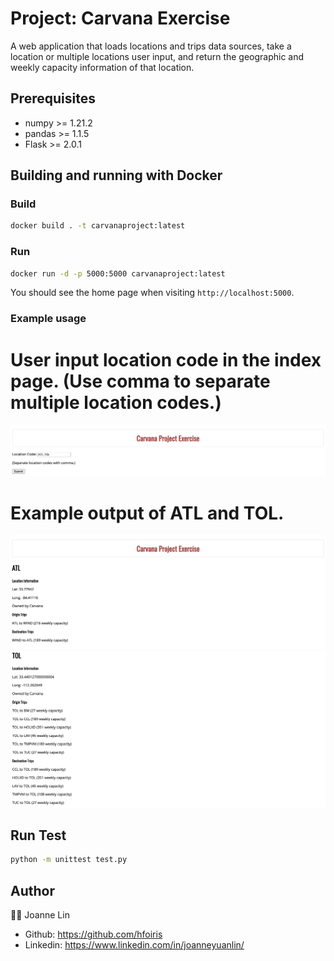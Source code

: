 # Project: Carvana Exercise

A web application that loads locations and trips data sources, 
take a location or multiple locations user input, 
and return the geographic and weekly capacity information of that location. 

## Prerequisites
- numpy >= 1.21.2
- pandas >= 1.1.5
- Flask >= 2.0.1

## Building and running with Docker

### Build
```bash
docker build . -t carvanaproject:latest
```

### Run
```bash
docker run -d -p 5000:5000 carvanaproject:latest
```

You should see the home page when visiting ```http://localhost:5000```.

### Example usage
# User input location code in the index page. (Use comma to separate multiple location codes.) #

![Example-usage-input](./Image/example-input.png)

# Example output of ATL and TOL. #

![Example-usage-input](./Image/example-output.png)
![Example-usage-input](./Image/example-output-part2.png)

## Run Test ## 
```bash
python -m unittest test.py
```

## Author
👩‍💻 Joanne Lin
- Github: https://github.com/hfoiris
- Linkedin: https://www.linkedin.com/in/joanneyuanlin/

